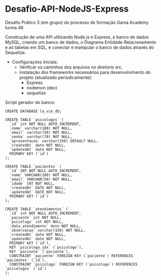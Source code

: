 # Desafio-API-NodeJS-Express
Desafio Prático 3 (em grupo) do processo de formação Gama Academy turma 46

Construção de uma API utilizando Node.js e Express, e banco de dados MySQL, criando um banco de dados, o Diagrama Entidade-Relacionamento e as tabelas em SQL, e conectar e manipular o banco de dados através do Sequelize.


* Configurações iniciais:
  - Verificar os caminhos dos arquivos no diretório src.
  - instalação dos frameworks necessários para desenvolvimento do projeto (atualizado periodicamente):
    - Express
    - nodemon (dev)
    - sequelize
    
Script gerador do banco:
```
CREATE DATABASE la_vie_db;

CREATE TABLE `psicologos` (
  `id` int NOT NULL AUTO_INCREMENT,
  `nome` varchar(100) NOT NULL,
  `email` varchar(50) NOT NULL,
  `senha` varchar(70) NOT NULL,
  `apresentacao` varchar(150) DEFAULT NULL,
  `createdAt` date NOT NULL,
  `updatedAt` date NOT NULL,
  PRIMARY KEY (`id`)
);

CREATE TABLE `pacientes` (
  `id` INT NOT NULL AUTO_INCREMENT,
  `nome` VARCHAR(100) NOT NULL,
  `email` VARCHAR(50) NOT NULL,
  `idade` INT NOT NULL,
  `createdAt` DATE NOT NULL,
  `updatedAt` DATE NOT NULL,
  PRIMARY KEY (`id`)
);

CREATE TABLE `atendimentos` (
  `id` int NOT NULL AUTO_INCREMENT,
  `paciente` int NOT NULL,
  `psicologo` int NOT NULL,
  `data_atendimento` date NOT NULL,
  `observacao` varchar(150) NOT NULL,
  `createdAt` date NOT NULL,
  `updatedAt` date NOT NULL,
  PRIMARY KEY (`id`),
  KEY `psicologo_idx` (`psicologo`),
  KEY `paciente` (`paciente`),
  CONSTRAINT `paciente` FOREIGN KEY (`paciente`) REFERENCES `pacientes` (`id`),
  CONSTRAINT `psicologo` FOREIGN KEY (`psicologo`) REFERENCES `psicologos` (`id`)
);
```